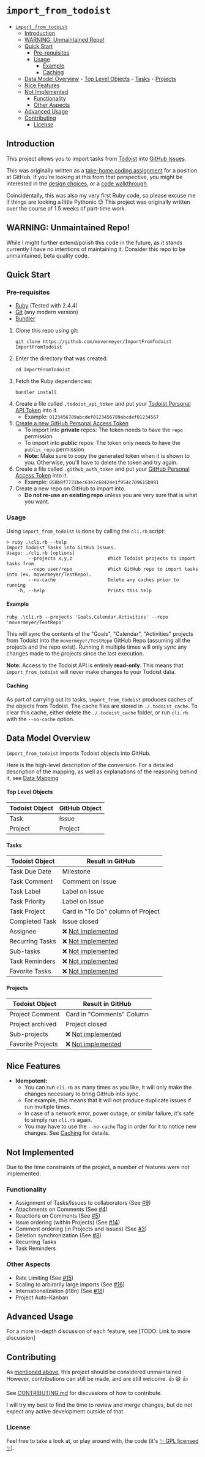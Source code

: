 # `import_from_todoist`

<!-- Generated with "Markdown T​O​C" extension for Visual Studio Code -->
<!-- TOC -->

- [`import_from_todoist`](#import_from_todoist)
    - [Introduction](#introduction)
    - [WARNING: Unmaintained Repo!](#warning-unmaintained-repo)
    - [Quick Start](#quick-start)
        - [Pre-requisites](#pre-requisites)
        - [Usage](#usage)
            - [Example](#example)
            - [Caching](#caching)
    - [Data Model Overview](#data-model-overview)
            - [Top Level Objects](#top-level-objects)
            - [Tasks](#tasks)
            - [Projects](#projects)
    - [Nice Features](#nice-features)
    - [Not Implemented](#not-implemented)
        - [Functionality](#functionality)
        - [Other Aspects](#other-aspects)
    - [Advanced Usage](#advanced-usage)
    - [Contributing](#contributing)
        - [License](#license)

<!-- /TOC -->

## Introduction

This project allows you to import tasks from [Todoist](https://todoist.com/) into [GitHub Issues](https://guides.github.com/features/issues/).

This was originally written as a [take-home coding assignment](docs/problem_statement.md) for a position at GitHub. If you're looking at this from that perspective, you might be interested in the [design choices](docs/design_decisions.md), or a [code walkthrough](docs/code_walkthrough.md).

Coincidentally, this was also my very first Ruby code, so please excuse me if things are looking a little Pythonic :wink:
This project was originally written over the course of 1.5 weeks of part-time work.

## WARNING: Unmaintained Repo!

While I might further extend/polish this code in the future, as it stands currently I have no intentions of maintaining it. 
Consider this repo to be unmaintained, beta quality code.

## Quick Start

### Pre-requisites

* [Ruby](https://www.ruby-lang.org/en/) (Tested with 2.4.4)
* [Git](https://git-scm.com/) (any modern version)
* [Bundler](https://bundler.io/)

1. Clone this repo using git: 
    ```
    git clone https://github.com/movermeyer/ImportFromTodoist ImportFromTodoist
    ```
1. Enter the directory that was created: 
    ```
    cd ImportFromTodoist
    ```
1. Fetch the Ruby dependencies:
    ```
    bundler install
    ```
1. Create a file called `.todoist_api_token` and put your [Todoist Personal API Token](https://todoist.com/Users/viewPrefs?page=integrations) into it.
    * Example: `0123456789abcdef0123456789abcdef01234567`
1. [Create a new GitHub Personal Access Token](https://github.com/settings/tokens/new)
    * To import into **private** repos: The token needs to have the `repo` permission
    * To import into **public** repos: The token only needs to have the `public_repo` permission
    * **Note:** Make sure to copy the generated token when it is shown to you. Otherwise, you'll have to delete the token and try again.
1. Create a file called `.github_auth_token` and put your [GitHub Personal Access Token](https://github.com/settings/tokens) into it.
    * Example: `058b8f7731bec63e2c68424e1f954c709615b981`
1. Create a new repo on GitHub to import into.
    * **Do not re-use an existing repo** unless you are very sure that is what you want.  

### Usage

Using `import_from_todoist` is done by calling the `cli.rb` script:

```
> ruby .\cli.rb --help
Import Todoist Tasks into GitHub Issues.
Usage: ./cli.rb [options]
        --projects x,y,z             Which Todoist projects to import tasks from.
        --repo user/repo             Which GitHub repo to import tasks into (ex. movermeyer/TestRepo).
        --no-cache                   Delete any caches prior to running
    -h, --help                       Prints this help
```

#### Example

```
ruby .\cli.rb --projects 'Goals,Calendar,Activities' --repo 'movermeyer/TestRepo'
```

This will sync the contents of the "Goals", "Calendar", "Activities" projects from Todoist into the `movermeyer/TestRepo` GitHub Repo (assuming all the projects and the repo exist).
Running it multiple times will only sync any changes made to the projects since the last execution.

**Note:** Access to the Todoist API is entirely **read-only**. This means that `import_from_todoist` will never make changes to your Todoist data. 

#### Caching

As part of carrying out its tasks, `import_from_todoist` produces caches of the objects from Todoist. The cache files are stored in `./.todoist_cache`.
To clear this cache, either delete the `./.todoist_cache` folder, or run `cli.rb` with the `--no-cache` option.

## Data Model Overview

`import_from_todoist` imports Todoist objects into GitHub.

Here is the high-level description of the conversion. For a detailed description of the mapping, as well as explanations of the reasoning behind it, see [Data Mapping](docs/data_mapping.md)

#### Top Level Objects

| Todoist Object  | GitHub Object |
| --------------- | ------------- |
| Task            | Issue         |
| Project         | Project       |

#### Tasks

| Todoist Object  | Result in GitHub                        |
| --------------- | --------------------------------------- |
| Task Due Date   | Milestone                               |
| Task Comment    | Comment on Issue                        |
| Task Label      | Label on Issue                          |
| Task Priority   | Label on Issue                          |
| Task Project    | Card in "To Do" column of Project       |
| Completed Task  | Issue closed                            |
| Assignee        | ❌ [Not implemented](#not-implemented) |
| Recurring Tasks | ❌ [Not implemented](#not-implemented) |
| Sub-tasks       | ❌ [Not implemented](#not-implemented) |
| Task Reminders  | ❌ [Not implemented](#not-implemented) |
| Favorite Tasks  | ❌ [Not implemented](#not-implemented) |

#### Projects

| Todoist Object    | Result in GitHub                        |
| ----------------- | --------------------------------------- |
| Project Comment   | Card in "Comments" Column               |
| Project archived  | Project closed                          |
| Sub-projects      | ❌ [Not implemented](#not-implemented) |
| Favorite Projects | ❌ [Not implemented](#not-implemented) |

## Nice Features

* **Idempotent:** 
  * You can run `cli.rb` as many times as you like, it will only make the changes necessary to bring GitHub into sync.
  * For example, this means that it will not produce duplicate issues if run multiple times.
  * In case of a network error, power outage, or similar failure, it's safe to simply run `cli.rb` again.
  * You may have to use the `--no-cache` flag in order for it to notice new changes. See [Caching](#caching) for details.

## Not Implemented

Due to the time constraints of the project, a number of features were not implemented:

### Functionality
* Assignment of Tasks/Issues to collaborators (See [#9](https://github.com/movermeyer/ImportFromTodoist/issues/9))
* Attachments on Comments (See [#4](https://github.com/movermeyer/ImportFromTodoist/issues/4))
* Reactions on Comments (See [#5](https://github.com/movermeyer/ImportFromTodoist/issues/5))
* Issue ordering (within Projects) (See [#14](https://github.com/movermeyer/ImportFromTodoist/issues/14))
* Comment ordering (in Projects and Issues) (See [#3](https://github.com/movermeyer/ImportFromTodoist/issues/3))
* Deletion synchronization (See [#8](https://github.com/movermeyer/ImportFromTodoist/issues/8))
* Recurring Tasks
* Task Reminders

### Other Aspects

* Rate Limiting (See [#15](https://github.com/movermeyer/ImportFromTodoist/issues/15))
* Scaling to arbirarily large imports (See [#16](https://github.com/movermeyer/ImportFromTodoist/issues/16))
* Internationalization (i18n) (See [#18](https://github.com/movermeyer/ImportFromTodoist/issues/18))
* Project Auto-Kanban

## Advanced Usage

For a more in-depth discussion of each feature, see [TODO: Link to more discussion]

## Contributing

As [mentioned above](#warning-unmaintained-repo), this project should be considered unmaintained.
However, contributions can still be made, and are still welcome.  :thumbsup: :smile: :thumbsup:

See [CONTRIBUTING.md](CONTRIBUTING.md) for discussions of how to contribute.

I will try my best to find the time to review and merge changes, but do not expect any active development outside of that.


### License
Feel free to take a look at, or play around with, the code (it's [ :sparkles: GPL licensed :sparkles:](LICENSE)).